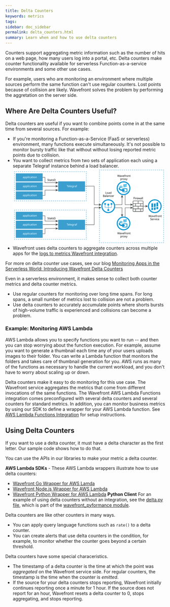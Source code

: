 ```yaml
---
title: Delta Counters
keywords: metrics
tags:
sidebar: doc_sidebar
permalink: delta_counters.html
summary: Learn when and how to use delta counters
---
```

Counters support aggregating metric information such as the number of hits on a web page, how many users log into a portal, etc. Delta counters make counter functionality available for serverless Function-as-a-service environments and some other use cases.

For example, users who are monitoring an environment where multiple sources perform the same function can't use regular counters. Lost points because of collision are likely. Wavefront solves the problem by performing the aggretation on the server side.


## Where Are Delta Counters Useful?

Delta counters are useful if you want to combine points come in at the same time from several sources. For example:

* If you're monitoring a Function-as-a-Service (FaaS or serverless) environment, many functions execute simultaneously. It's not possible to monitor bursty traffic like that without without losing reported metric points due to collision.
* You want to collect metrics from two sets of application each using a separate Telegraf instance behind a load balancer.
![telegraf and delta_counters](images/delta_metrics_telegraph.svg)
* Wavefront uses delta counters to aggregate counters across multiple apps for the [logs to metrics Wavefront integration](integrations_log_data.html).

For more on delta counter use cases, see our blog [Monitoring Apps in the Serverless World: Introducing Wavefront Delta Counters](https://www.wavefront.com/monitoring-apps-in-the-serverless-world-part-2-introducing-wavefront-delta-counters/)


Even in a serverless environment, it makes sense to collect both counter metrics and delta counter metrics.
* Use regular counters for monitoring over long time spans. For long spans, a small number of metrics lost to collision are not a problem.
* Use delta counters to accurately accumulate points where shorts bursts of high-volume traffic is experienced and collisions can become a problem.


### Example: Monitoring AWS Lambda

AWS Lambda allows you to specify functions you want to run -- and then you can stop worrying about the function execution. For example, assume you want to generate a thumbnail each time any of your users uploads images to their folder. You can write a Lambda function that monitors the folders and takes care of thumbnail generation for you. AWS runs as many of the functions as necessary to handle the current workload, and you don't have to worry about scaling up or down.

Delta counters make it easy to do monitoring for this use case. The Wavefront service aggregates the metrics that come from different invocations of the same functions. The Wavefront AWS Lambda Functions integration comes preconfigured with several delta counters and several counters for standard metrics. In addition, you can monitor business metrics by using our SDK to define a wrapper for your AWS Lambda function. See [AWS Lambda Functions Integration](aws-lambda-functions.html) for setup instructions.


## Using Delta Counters
If you want to use a delta counter, it must have a delta character as the first letter. Our sample code shows how to do that.

You can use the APIs in our libraries to make your metric a delta counter.

**AWS Lambda SDKs** - These AWS Lambda wrappers illustrate how to use delta counters:
  - [Wavefront Go Wrapper for AWS Lamda](https://github.com/wavefrontHQ/wavefront-lambda-go)
  - [Wavefront Node.js Wrapper for AWS Lambda](https://github.com/wavefrontHQ/wavefront-lambda-nodejs)
  - [Wavefront Python Wrapper for AWS Lambda](https://github.com/wavefrontHQ/python-client/tree/master/wavefront_lambda)
**Python Client** For an example of using delta counters without an integration, see the [delta.py file](https://github.com/wavefrontHQ/python-client/blob/master/wavefront_pyformance/wavefront_pyformance/delta.py), which is part of the [wavefront_pyformance module](https://github.com/wavefrontHQ/python-client/tree/master/wavefront_pyformance/wavefront_pyformance).

Delta counters are like other counters in many ways.
* You can apply query language functions such as `rate()` to a delta counter.
* You can create alerts that use delta counters in the condition, for example, to monitor whether the counter goes beyond a certain threshold.


Delta counters have some special characeristics.
* The timestamp of a delta counter is the time at which the point was *aggregated* on the Wavefront service side. For regular counters, the timestamp is the time when the counter is *emitted*.
* If the source for your delta counters stops reporting, Wavefront initially continues reporting once a minute for 1 hour. If the source does not report for an hour, Wavefront resets a delta counter to 0, stops aggregating, and stops reporting.
